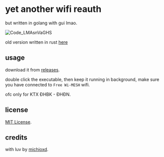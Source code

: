 # yet another wifi reauth

but written in golang with gui lmao.

![Code_LMAsnVaGHS](https://github.com/user-attachments/assets/529ee221-42f4-4e4a-b12a-47dea36ecdca)

old version written in rust [here](https://github.com/michioxd/wifi-reauth)

## usage

download it from [releases](https://github.com/michioxd/wifi-reauth-go/releases/latest).

double click the executable, then keep it running in background, make sure you have connected to `Free Wi-MESH` wifi.

ofc only for KTX ĐHBK - ĐHĐN.

## license

[MIT License](LICENSE).

## credits

with luv by [michioxd](https://github.com/michioxd).
